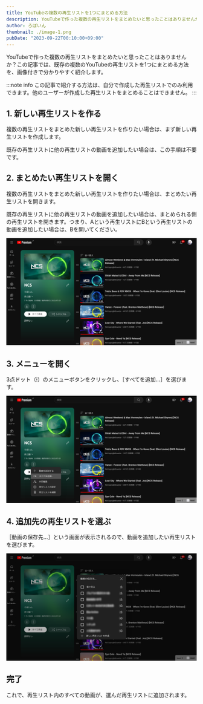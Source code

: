 ```yaml
---
title: YouTubeの複数の再生リストを1つにまとめる方法
description: YouTubeで作った複数の再生リストをまとめたいと思ったことはありませんか？この記事では、既存の複数のYouTubeの再生リストを1つにまとめる方法を、画像付きで分かりやすく紹介します。
author: ろぼいん
thumbnail: ./image-1.png
pubDate: "2023-09-22T00:10:00+09:00"
---
```


YouTubeで作った複数の再生リストをまとめたいと思ったことはありませんか？この記事では、既存の複数のYouTubeの再生リストを1つにまとめる方法を、画像付きで分かりやすく紹介します。

:::note info
この記事で紹介する方法は、自分で作成した再生リストでのみ利用できます。他のユーザーが作成した再生リストをまとめることはできません。
:::

## 1. 新しい再生リストを作る

複数の再生リストをまとめた新しい再生リストを作りたい場合は、まず新しい再生リストを作成します。

既存の再生リストに他の再生リストの動画を追加したい場合は、この手順は不要です。

## 2. まとめたい再生リストを開く

複数の再生リストをまとめた新しい再生リストを作りたい場合は、まとめたい再生リストを開きます。

既存の再生リストに他の再生リストの動画を追加したい場合は、まとめられる側の再生リストを開きます。つまり、Aという再生リストにBという再生リストの動画を追加したい場合は、Bを開いてください。

![YouTubeの再生リストのスクリーンショット](./image.png)

## 3. メニューを開く

3点ドット（⁝）のメニューボタンをクリックし、［すべてを追加…］を選びます。

![メニューを開いたようす](./image-1.png)

## 4. 追加先の再生リストを選ぶ

［動画の保存先…］という画面が表示されるので、動画を追加したい再生リストを選びます。

![再生リストの一覧が表示されているようす](./image-2.png)

## 完了

これで、再生リスト内のすべての動画が、選んだ再生リストに追加されます。
